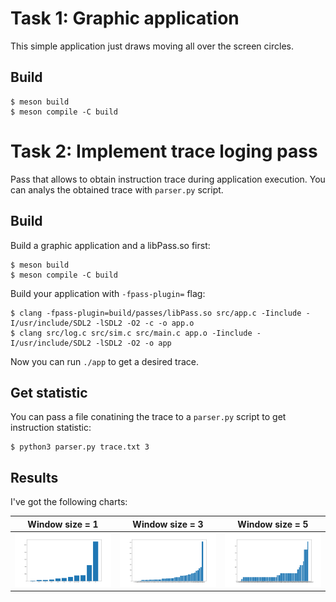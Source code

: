# Task 1: Graphic application

This simple application just draws moving all over the screen circles.

## Build

```console
$ meson build
$ meson compile -C build
```
 
# Task 2: Implement trace loging pass

Pass that allows to obtain instruction trace during application execution.
You can analys the obtained trace with `parser.py` script.

## Build

Build a graphic application and a libPass.so first:
```console
$ meson build
$ meson compile -C build
```

Build your application with `-fpass-plugin=` flag:
```console
$ clang -fpass-plugin=build/passes/libPass.so src/app.c -Iinclude -I/usr/include/SDL2 -lSDL2 -O2 -c -o app.o
$ clang src/log.c src/sim.c src/main.c app.o -Iinclude -I/usr/include/SDL2 -lSDL2 -O2 -o app
```
Now you can run `./app` to get a desired trace.

## Get statistic

You can pass a file conatining the trace to a `parser.py` script to get instruction statistic:

```console
$ python3 parser.py trace.txt 3
```

## Results

I've got the following charts:

Window size = 1                                                                     |  Window size = 3                                                                     |  Window size = 5
:----------------------------------------------------------------------------------:|:------------------------------------------------------------------------------------:|:----------------------------------------------------------------------------------:
![](https://github.com/realFrogboy/llvm-cource/blob/master/1/samples/window_1.png)  |  ![](https://github.com/realFrogboy/llvm-cource/blob/master/1/samples/window_3.png)  |  ![](https://github.com/realFrogboy/llvm-cource/blob/master/1/samples/window_5.png)

